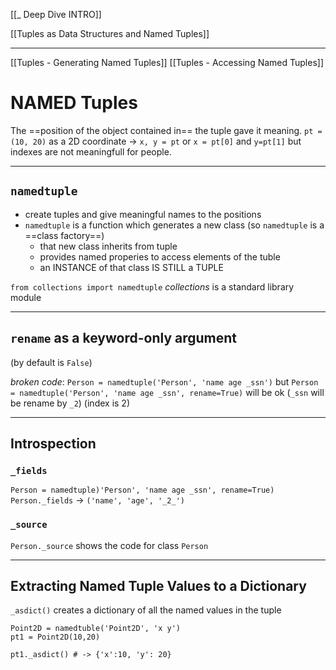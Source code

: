[[_ Deep Dive INTRO]]

[[Tuples as Data Structures and Named Tuples]]

-----------------
[[Tuples -  Generating Named Tuples]]
[[Tuples - Accessing Named Tuples]]

# NAMED Tuples
The ==position of the object contained in== the tuple gave it meaning.
`pt = (10, 20)` as a 2D coordinate
-> `x, y = pt`   or `x = pt[0]` and  `y=pt[1]`
but indexes are not meaningfull for people.

---
## `namedtuple`
- create tuples and give meaningful names to the positions
- `namedtuple` is a function which generates a new class (so `namedtuple` is a ==class factory==)
	- that new class inherits from tuple
	- provides named properies to access elements of the tuble
	- an INSTANCE of that class IS STILL a TUPLE

`from collections import namedtuple`
_collections_ is a standard library module

---
## `rename` as a keyword-only argument 
(by default is `False`)

_broken code_:
`Person = namedtuple('Person', 'name age _ssn')`
but
`Person = namedtuple('Person', 'name age _ssn', rename=True)`
will be ok (`_ssn` will be rename by `_2`) (index is 2)

---
## Introspection

### `_fields`
`Person = namedtuple)'Person', 'name age _ssn', rename=True)`
`Person._fields` -> `('name', 'age', '_2_')`

### `_source`
`Person._source` shows the code for class `Person`

---
## Extracting Named Tuple Values to a Dictionary
`_asdict()` creates a dictionary of all the named values in the tuple

```oy
Point2D = namedtuble('Point2D', 'x y')
pt1 = Point2D(10,20)

pt1._asdict() # -> {'x':10, 'y': 20}

```






























